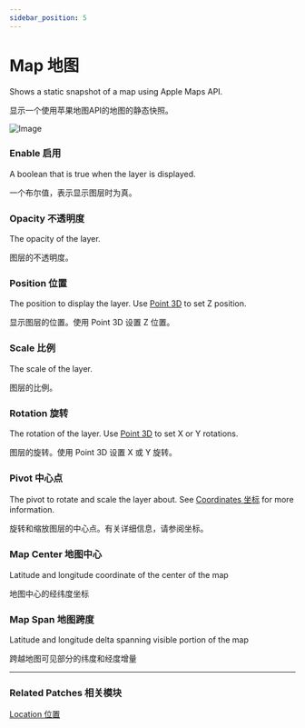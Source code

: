 ```yaml
---
sidebar_position: 5
---
```


# Map 地图

Shows a static snapshot of a map using Apple Maps API.

显示一个使用苹果地图API的地图的静态快照。

![Image](./../../../static/img/docs/Layer/map.png)

### Enable 启用

A boolean that is true when the layer is displayed.

一个布尔值，表示显示图层时为真。

### Opacity 不透明度

The opacity of the layer.

图层的不透明度。

### Position 位置

The position to display the layer. Use [Point 3D](./../Utility/Point%203D.md) to set Z position.

显示图层的位置。使用 Point 3D 设置 Z 位置。

### Scale 比例

The scale of the layer.

图层的比例。

### Rotation 旋转

The rotation of the layer. Use [Point 3D](./../Utility/Point%203D.md) to set X or Y rotations.

图层的旋转。使用 Point 3D 设置 X 或 Y 旋转。

### Pivot 中心点

The pivot to rotate and scale the layer about. See [Coordinates 坐标](./../Concepts/Coordinates.md) for more information.

旋转和缩放图层的中心点。有关详细信息，请参阅坐标。

### Map Center 地图中心

Latitude and longitude coordinate of the center of the map

地图中心的经纬度坐标

### Map Span 地图跨度

Latitude and longitude delta spanning visible portion of the map

跨越地图可见部分的纬度和经度增量

------

### Related Patches 相关模块

[Location 位置](./../Device/Location.md)
